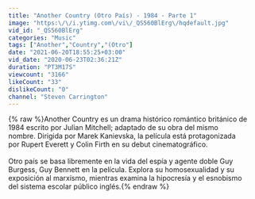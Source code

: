 ```yaml
---
title: "Another Country (Otro País) - 1984 - Parte 1"
image: "https:\/\/i.ytimg.com\/vi\/_QS560BlErg\/hqdefault.jpg"
vid_id: "_QS560BlErg"
categories: "Music"
tags: ["Another","Country","(Otro"]
date: "2021-06-20T18:55:25+03:00"
vid_date: "2020-06-23T02:36:21Z"
duration: "PT3M17S"
viewcount: "3166"
likeCount: "33"
dislikeCount: "0"
channel: "Steven Carrington"
---
```

{% raw %}Another Country es un drama histórico romántico británico de 1984 escrito por Julian Mitchell; adaptado de su obra del mismo nombre. Dirigida por Marek Kanievska, la película está protagonizada por Rupert Everett y Colin Firth en su debut cinematográfico.<br /><br />Otro país se basa libremente en la vida del espía y agente doble Guy Burgess, Guy Bennett en la película. Explora su homosexualidad y su exposición al marxismo, mientras examina la hipocresía y el esnobismo del sistema escolar público inglés.{% endraw %}
